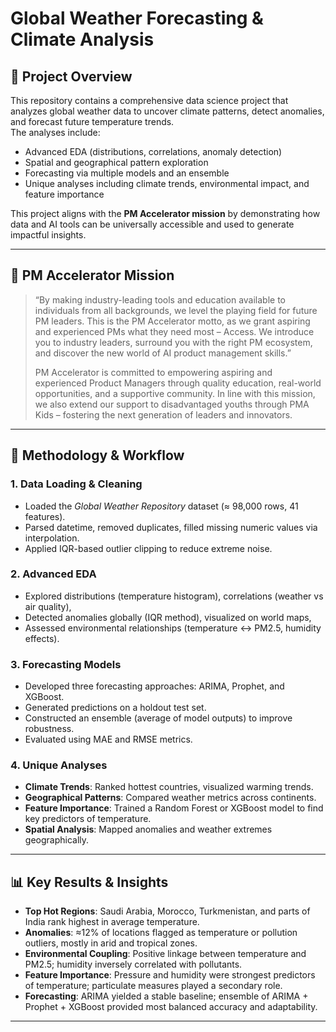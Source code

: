 # Global Weather Forecasting & Climate Analysis

## 🎯 Project Overview  
This repository contains a comprehensive data science project that analyzes global weather data to uncover climate patterns, detect anomalies, and forecast future temperature trends.  
The analyses include:  
- Advanced EDA (distributions, correlations, anomaly detection)  
- Spatial and geographical pattern exploration  
- Forecasting via multiple models and an ensemble  
- Unique analyses including climate trends, environmental impact, and feature importance  

This project aligns with the **PM Accelerator mission** by demonstrating how data and AI tools can be universally accessible and used to generate impactful insights.  

---

## 🧭 PM Accelerator Mission  
> “By making industry-leading tools and education available to individuals from all backgrounds, we level the playing field for future PM leaders. This is the PM Accelerator motto, as we grant aspiring and experienced PMs what they need most – Access. We introduce you to industry leaders, surround you with the right PM ecosystem, and discover the new world of AI product management skills.”  
>  
> PM Accelerator is committed to empowering aspiring and experienced Product Managers through quality education, real-world opportunities, and a supportive community. In line with this mission, we also extend our support to disadvantaged youths through PMA Kids – fostering the next generation of leaders and innovators.

---


## 🧰 Methodology & Workflow

### 1. **Data Loading & Cleaning**  
- Loaded the *Global Weather Repository* dataset (≈ 98,000 rows, 41 features).  
- Parsed datetime, removed duplicates, filled missing numeric values via interpolation.  
- Applied IQR-based outlier clipping to reduce extreme noise.  

### 2. **Advanced EDA**  
- Explored distributions (temperature histogram), correlations (weather vs air quality),  
- Detected anomalies globally (IQR method), visualized on world maps,  
- Assessed environmental relationships (temperature ↔ PM2.5, humidity effects).  

### 3. **Forecasting Models**  
- Developed three forecasting approaches: ARIMA, Prophet, and XGBoost.  
- Generated predictions on a holdout test set.  
- Constructed an ensemble (average of model outputs) to improve robustness.  
- Evaluated using MAE and RMSE metrics.  

### 4. **Unique Analyses**  
- **Climate Trends**: Ranked hottest countries, visualized warming trends.  
- **Geographical Patterns**: Compared weather metrics across continents.  
- **Feature Importance**: Trained a Random Forest or XGBoost model to find key predictors of temperature.  
- **Spatial Analysis**: Mapped anomalies and weather extremes geographically.  

---

## 📊 Key Results & Insights

- **Top Hot Regions**: Saudi Arabia, Morocco, Turkmenistan, and parts of India rank highest in average temperature.  
- **Anomalies**: ≈12% of locations flagged as temperature or pollution outliers, mostly in arid and tropical zones.  
- **Environmental Coupling**: Positive linkage between temperature and PM2.5; humidity inversely correlated with pollutants.  
- **Feature Importance**: Pressure and humidity were strongest predictors of temperature; particulate measures played a secondary role.  
- **Forecasting**: ARIMA yielded a stable baseline; ensemble of ARIMA + Prophet + XGBoost provided most balanced accuracy and adaptability.

---




